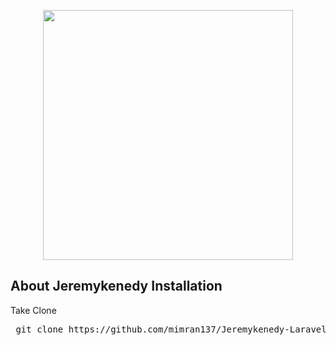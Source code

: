<p align="center"><a href="https://laravel.com" target="_blank"><img src="https://raw.githubusercontent.com/laravel/art/master/logo-lockup/5%20SVG/2%20CMYK/1%20Full%20Color/laravel-logolockup-cmyk-red.svg" width="400"></a></p>

## About Jeremykenedy Installation

<p>Take Clone</p>
<pre> git clone https://github.com/mimran137/Jeremykenedy-Laravel-Roles.git </pre>
